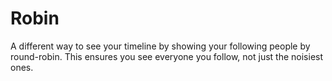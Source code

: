 # Robin

A different way to see your timeline by showing your following people by round-robin.
This ensures you see everyone you follow, not just the noisiest ones.
